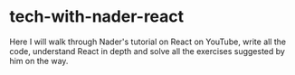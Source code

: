 # tech-with-nader-react
Here I will walk through Nader's tutorial on React on YouTube, write all the code, understand React in depth and solve all the exercises suggested by him on the way.
